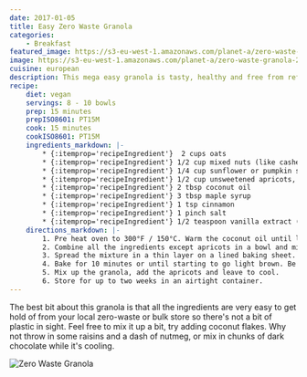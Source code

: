 ```yaml
---
date: 2017-01-05
title: Easy Zero Waste Granola
categories:
    - Breakfast
featured_image: https://s3-eu-west-1.amazonaws.com/planet-a/zero-waste-granola-2.jpg
image: https://s3-eu-west-1.amazonaws.com/planet-a/zero-waste-granola-2.jpg
cuisine: european
description: This mega easy granola is tasty, healthy and free from refined sugar.
recipe:
    diet: vegan
    servings: 8 - 10 bowls
    prep: 15 minutes
    prepISO8601: PT15M
    cook: 15 minutes
    cookISO8601: PT15M
    ingredients_markdown: |-
        * {:itemprop='recipeIngredient'}  2 cups oats
        * {:itemprop='recipeIngredient'} 1/2 cup mixed nuts (like cashews, almonds, macadamia)
        * {:itemprop='recipeIngredient'} 1/4 cup sunflower or pumpkin seeds
        * {:itemprop='recipeIngredient'} 1/2 cup unsweetened apricots, chopped
        * {:itemprop='recipeIngredient'} 2 tbsp coconut oil
        * {:itemprop='recipeIngredient'} 3 tbsp maple syrup
        * {:itemprop='recipeIngredient'} 1 tsp cinnamon
        * {:itemprop='recipeIngredient'} 1 pinch salt
        * {:itemprop='recipeIngredient'} 1/2 teaspoon vanilla extract (optional)
    directions_markdown: |-
        1. Pre heat oven to 300°F / 150°C. Warm the coconut oil until liquid.
        2. Combine all the ingredients except apricots in a bowl and mix well.
        3. Spread the mixture in a thin layer on a lined baking sheet.
        4. Bake for 10 minutes or until starting to go light brown. Be careful not to over cook, 10 minutes should be plenty.
        5. Mix up the granola, add the apricots and leave to cool.
        6. Store for up to two weeks in an airtight container.
---
```


The best bit about this granola is that all the ingredients are very easy to get hold of from your local zero-waste or bulk store so there's not a bit of plastic in sight. Feel free to mix it up a bit, try adding coconut flakes. Why not throw in some raisins and a dash of nutmeg, or mix in chunks of dark chocolate while it's cooling.

![Zero Waste Granola](https://s3-eu-west-1.amazonaws.com/planet-a/zero-waste-granola-1.jpg)
